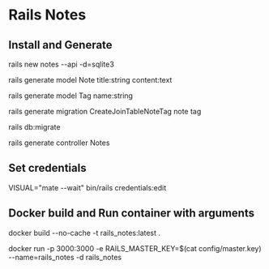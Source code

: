 # Rails Notes

## Install and Generate
rails new notes --api -d=sqlite3

rails generate model Note title:string content:text

rails generate model Tag name:string

rails generate migration CreateJoinTableNoteTag note tag

rails db:migrate

rails generate controller Notes

## Set credentials
VISUAL="mate --wait" bin/rails credentials:edit

## Docker build and Run container with arguments
docker build --no-cache -t rails_notes:latest .

docker run -p 3000:3000 -e RAILS_MASTER_KEY=$(cat config/master.key) --name=rails_notes -d rails_notes
